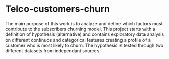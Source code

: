 # Telco-customers-churn
#### 
The main purpose of this work is to analyze and define which factors most contribute to the subscribers churning model. This project starts with a definition of hypothesis (alternative) and contains exploratory data analysis on different continuos and categorical features creating a profile of a customer who is most likely to churn. The hypothesis is tested through two different datasets from independant sources.
